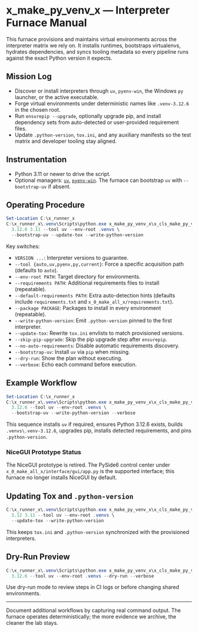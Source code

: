 # x_make_py_venv_x — Interpreter Furnace Manual

This furnace provisions and maintains virtual environments across the interpreter matrix we rely on. It installs runtimes, bootstraps virtualenvs, hydrates dependencies, and syncs tooling metadata so every pipeline runs against the exact Python version it expects.

## Mission Log
- Discover or install interpreters through `uv`, `pyenv-win`, the Windows `py` launcher, or the active executable.
- Forge virtual environments under deterministic names like `.venv-3.12.6` in the chosen root.
- Run `ensurepip --upgrade`, optionally upgrade pip, and install dependency sets from auto-detected or user-provided requirement files.
- Update `.python-version`, `tox.ini`, and any auxiliary manifests so the test matrix and developer tooling stay aligned.

## Instrumentation
- Python 3.11 or newer to drive the script.
- Optional managers: [`uv`](https://github.com/astral-sh/uv), [`pyenv-win`](https://github.com/pyenv-win/pyenv-win). The furnace can bootstrap `uv` with `--bootstrap-uv` if absent.

## Operating Procedure
```powershell
Set-Location C:\x_runner_x
C:\x_runner_x\.venv\Scripts\python.exe x_make_py_venv_x\x_cls_make_py_venv_x.py \
  3.12.6 3.11 --tool uv --env-root .venvs \
  --bootstrap-uv --update-tox --write-python-version
```

Key switches:
- `VERSION ...`: Interpreter versions to guarantee.
- `--tool {auto,uv,pyenv,py,current}`: Force a specific acquisition path (defaults to `auto`).
- `--env-root PATH`: Target directory for environments.
- `--requirements PATH`: Additional requirements files to install (repeatable).
- `--default-requirements PATH`: Extra auto-detection hints (defaults include `requirements.txt` and `x_0_make_all_x/requirements.txt`).
- `--package PACKAGE`: Packages to install in every environment (repeatable).
- `--write-python-version`: Emit `.python-version` pinned to the first interpreter.
- `--update-tox`: Rewrite `tox.ini` envlists to match provisioned versions.
- `--skip-pip-upgrade`: Skip the pip upgrade step after `ensurepip`.
- `--no-auto-requirements`: Disable automatic requirements discovery.
- `--bootstrap-uv`: Install `uv` via `pip` when missing.
- `--dry-run`: Show the plan without executing.
- `--verbose`: Echo each command before execution.

## Example Workflow
```powershell
Set-Location C:\x_runner_x
C:\x_runner_x\.venv\Scripts\python.exe x_make_py_venv_x\x_cls_make_py_venv_x.py \
  3.12.6 --tool uv --env-root .venvs \
  --bootstrap-uv --write-python-version --verbose
```

This sequence installs `uv` if required, ensures Python 3.12.6 exists, builds `.venvs\.venv-3.12.6`, upgrades pip, installs detected requirements, and pins `.python-version`.

### NiceGUI Prototype Status
The NiceGUI prototype is retired. The PySide6 control center under `x_0_make_all_x/interface/gui/app.py` is the supported interface; this furnace no longer installs NiceGUI by default.

## Updating Tox and `.python-version`
```powershell
C:\x_runner_x\.venv\Scripts\python.exe x_make_py_venv_x\x_cls_make_py_venv_x.py \
  3.12 3.11 --tool uv --env-root .venvs \
  --update-tox --write-python-version
```

This keeps `tox.ini` and `.python-version` synchronized with the provisioned interpreters.

## Dry-Run Preview
```powershell
C:\x_runner_x\.venv\Scripts\python.exe x_make_py_venv_x\x_cls_make_py_venv_x.py \
  3.12.6 --tool uv --env-root .venvs --dry-run --verbose
```

Use dry-run mode to review steps in CI logs or before changing shared environments.

---

Document additional workflows by capturing real command output. The furnace operates deterministically; the more evidence we archive, the cleaner the lab stays.
